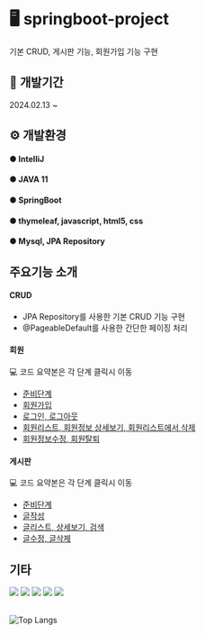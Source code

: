 
# 🖥 springboot-project
기본 CRUD, 게시판 기능, 회원가입 기능 구현

## 📆 개발기간
2024.02.13 ~ 

## ⚙ 개발환경
#### ● IntelliJ 
#### ● JAVA 11
#### ● SpringBoot 
#### ● thymeleaf, javascript, html5, css 
#### ● Mysql, JPA Repository

## 주요기능 소개

#### CRUD
- JPA Repository를 사용한 기본 CRUD 기능 구현
- @PageableDefault를 사용한 간단한 페이징 처리

#### 회원
💻 코드 요약본은 각 단계 클릭시 이동
- [준비단계](https://github.com/kimhyunjung0925/board2/wiki/%ED%9A%8C%EC%9B%90%EA%B8%B0%EB%8A%A5%EA%B5%AC%ED%98%84-1.-entity,-dto,-repository,-Controller,-Service-%EC%83%9D%EC%84%B1)
- [회원가입](https://github.com/kimhyunjung0925/board2/wiki/%ED%9A%8C%EC%9B%90%EA%B0%80%EC%9E%85)
- [로그인, 로그아웃](https://github.com/kimhyunjung0925/board2/wiki/%EB%A1%9C%EA%B7%B8%EC%9D%B8,-%EB%A1%9C%EA%B7%B8%EC%95%84%EC%9B%83)
- [회원리스트, 회원정보 상세보기, 회원리스트에서 삭제](https://github.com/kimhyunjung0925/board2/wiki/%ED%9A%8C%EC%9B%90%EA%B8%B0%EB%8A%A5%EA%B5%AC%ED%98%84-3.-%ED%9A%8C%EC%9B%90%EC%A0%95%EB%B3%B4-%EC%83%81%EC%84%B8%EB%B3%B4%EA%B8%B0,-%ED%9A%8C%EC%9B%90%EC%A0%95%EB%B3%B4%EC%88%98%EC%A0%95)
- [회원정보수정, 회원탈퇴](https://github.com/kimhyunjung0925/board2/wiki/%ED%9A%8C%EC%9B%90%EA%B8%B0%EB%8A%A5%EA%B5%AC%ED%98%84-5.%ED%9A%8C%EC%9B%90%EC%A0%95%EB%B3%B4%EC%88%98%EC%A0%95,-%ED%9A%8C%EC%9B%90%ED%83%88%ED%87%B4)

#### 게시판
💻 코드 요약본은 각 단계 클릭시 이동
- [준비단계](https://github.com/kimhyunjung0925/board2/wiki/%EA%B2%8C%EC%8B%9C%ED%8C%90%EA%B8%B0%EB%8A%A5%EA%B5%AC%ED%98%84-1.-Entity,-Repository,-Controller,-Serivice)
- [글작성]()
- [글리스트, 상세보기, 검색]()
- [글수정, 글삭제]()

## 기타
<div>
  <img src="https://img.shields.io/badge/spring-%236DB33F.svg?style=for-the-badge&logo=springboot&logoColor=white" />
  <img src="https://img.shields.io/badge/java-%23ED8B00.svg?style=for-the-badge&logo=openjdk&logoColor=white" />
  <img src="https://img.shields.io/badge/html5-%23E34F26.svg?style=for-the-badge&logo=html5&logoColor=white" />
  <img src="https://img.shields.io/badge/css3-%231572B6.svg?style=for-the-badge&logo=css3&logoColor=white" />
  <img src="https://img.shields.io/badge/javascript-%23323330.svg?style=for-the-badge&logo=javascript&logoColor=%23F7DF1E" />
</div>

<br/>

![Top Langs](https://github-readme-stats.vercel.app/api/top-langs/?username=kimhyunjung0925&layout=compact)


